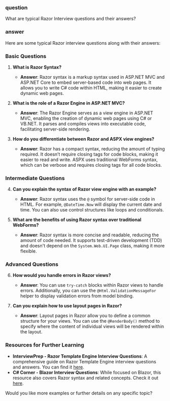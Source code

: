 ### question
What are typical Razor Interview questions and their answers?

### answer

Here are some typical Razor interview questions along with their answers:

### Basic Questions

1. **What is Razor Syntax?**
   - **Answer**: Razor syntax is a markup syntax used in ASP.NET MVC and ASP.NET Core to embed server-based code into web pages. It allows you to write C# code within HTML, making it easier to create dynamic web pages.

2. **What is the role of a Razor Engine in ASP.NET MVC?**
   - **Answer**: The Razor Engine serves as a view engine in ASP.NET MVC, enabling the creation of dynamic web pages using C# or VB.NET. It parses and compiles views into executable code, facilitating server-side rendering.

3. **How do you differentiate between Razor and ASPX view engines?**
   - **Answer**: Razor has a compact syntax, reducing the amount of typing required. It doesn’t require closing tags for code blocks, making it easier to read and write. ASPX uses traditional WebForms syntax, which can be verbose and requires closing tags for all code blocks.

### Intermediate Questions

4. **Can you explain the syntax of Razor view engine with an example?**
   - **Answer**: Razor syntax uses the `@` symbol for server-side code in HTML. For example, `@DateTime.Now` will display the current date and time. You can also use control structures like loops and conditionals.

5. **What are the benefits of using Razor syntax over traditional WebForms?**
   - **Answer**: Razor syntax is more concise and readable, reducing the amount of code needed. It supports test-driven development (TDD) and doesn't depend on the `System.Web.UI.Page` class, making it more flexible.

### Advanced Questions

6. **How would you handle errors in Razor views?**
   - **Answer**: You can use `try-catch` blocks within Razor views to handle errors. Additionally, you can use the `@Html.ValidationMessageFor` helper to display validation errors from model binding.

7. **Can you explain how to use layout pages in Razor?**
   - **Answer**: Layout pages in Razor allow you to define a common structure for your views. You can use the `@RenderBody()` method to specify where the content of individual views will be rendered within the layout.

### Resources for Further Learning

- **InterviewPrep - Razor Template Engine Interview Questions**: A comprehensive guide on Razor Template Engine interview questions and answers. You can find it [here](https://interviewprep.org/razor-template-engine-interview-questions/).
- **C# Corner - Blazor Interview Questions**: While focused on Blazor, this resource also covers Razor syntax and related concepts. Check it out [here](https://www.c-sharpcorner.com/article/blazor-interview-questions/).

Would you like more examples or further details on any specific topic?
